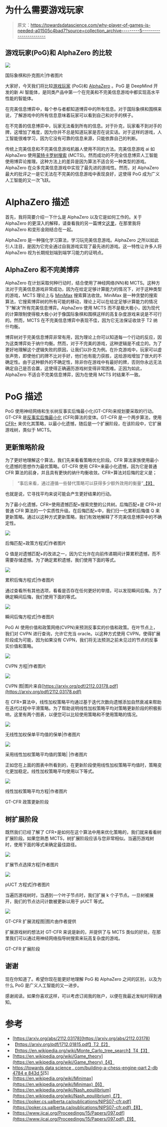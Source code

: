 # 为什么需要游戏玩家

> 原文：<https://towardsdatascience.com/why-player-of-games-is-needed-a01505c4bad7?source=collection_archive---------5----------------------->

## 游戏玩家(PoG)和 AlphaZero 的比较

![](img/7e06c1c469c6b81ec28f8aa711373c04.png)

国际象棋和扑克图片|作者图片

大家好，今天我们将比较[游戏玩家](https://arxiv.org/abs/2112.03178) (PoG)和 [AlphaZero](https://arxiv.org/pdf/1712.01815.pdf) 。PoG 是 DeepMind 开发的新 AI 智能体，是同类产品中第一个在完美和不完美信息游戏中都实现高水平性能的智能体。

在完美信息博弈中，每个参与者都知道博弈中的所有信息。对于国际象棋和围棋来说，了解游戏中的所有信息意味着玩家可以看到自己和对手的棋子。

在不完善的信息博弈中，玩家无法看到所有的信息。对于扑克，玩家看不到对手的牌，这增加了难度，因为你并不总是知道玩家是否在说实话。对于这样的游戏，人工智能很难学习，因为它没有可靠的信息来源，只能依靠自己的判断。

传统上完美信息和不完美信息游戏机器人使用不同的方法。完美信息游戏 ai 如 AlphaZero 使用[蒙特卡罗树搜索](https://en.wikipedia.org/wiki/Monte_Carlo_tree_search) (MCTS)。然而成功的不完全信息博弈人工智能使用博弈论推理。这种方法上的差异是因为算法不适合另一种类型的游戏。AlphaZero 在众多完美信息游戏中实现了最先进的游戏性。然而，对 AlphaZero 最大的批评之一是它无法在不完美的信息游戏中表现良好，这使得 PoG 成为广义人工智能的又一次飞跃。

# AlphaZero 描述

首先，我将简要介绍一下什么是 AlphaZero 以及它是如何工作的。关于 AlphaZero 的更深入的解释，请查看我的另一篇博文[这里](/building-a-chess-engine-part2-db4784e843d5)，在那里我将 AlphaZero 和变形金刚结合在一起。

AlphaZero 是一种强化学习算法，学习玩完美信息游戏。AlphaZero 之所以如此引人注目，是因为它完全通过自我游戏实现了最先进的游戏。这一特性让许多人将 AlphaZero 视为长期规划端到端学习能力的证明点。

## AlphaZero 和不完美博弈

AlphaZero 在计划采取何种行动时，结合使用了神经网络(NN)和 MCTS。这种方法对于完美信息游戏非常成功，因为在给定足够计算能力的情况下，对于这种类型的游戏，MCTS 理论上与 [MiniMax](https://en.wikipedia.org/wiki/Minimax) 搜索算法收敛。MiniMax 是一种贪婪的搜索算法，它搜索博弈树的所有可能的移动，理论上可以在给定足够计算能力的情况下“解决”所有完美信息博弈。AlphaZero 使用 MCTS 而不是极大极小，因为现代的计算限制使得极大极小对于像国际象棋和围棋这样的高复杂度游戏来说是不可行的。然而，MCTS 在不完美信息博弈中表现不佳，因为它无法保证收敛于 T2 纳什均衡。

博弈树对于完美信息博弈非常有用，因为理论上你可以知道每一个行动的反应，因为这类博弈处于纳什均衡。然而，对于不完美的游戏，这种逻辑是不成立的。为了更好地理解这个逻辑失败的原因，让我们以扑克为例。在扑克游戏中，玩家可以虚张声势，即使他们的牌不比对手好，他们也有能力获胜，这给游戏增加了很大的不确定性。由于这种额外的不确定性，除非你在游戏中有最好的牌，否则你永远无法确定自己是否会赢，这使得正确遍历游戏树变得非常困难。正因为如此，AlphaZero 不适合不完美信息博弈，因为在使用 MCTS 时结果不一致。

# PoG 描述

PoG 使用神经网络和生长树反事实后悔最小化(GT-CFR)来规划要采取的行动。GT-CFR 是[反事实后悔最小化](https://poker.cs.ualberta.ca/publications/NIPS07-cfr.pdf) (CFR)算法的变体。GT-CFR 是一个两步算法，使用 [CFR+](https://www.ijcai.org/Proceedings/15/Papers/097.pdf) 来优化其策略，以最小化遗憾，随后是一个扩展阶段，在该阶段中，它扩展游戏树，类似于 MCTS。

## 更新策略阶段

为了更好地理解这个算法，我们先来看看策略优化阶段。CFR 算法家族使用最小化遗憾的思想作为最优策略。GT-CFR 使用 CFR+来最小化遗憾，因为它是普通 CFR 算法的前身，并且具有更快的纳什均衡收敛。CFR+算法对后悔的定义是；

> “事后来看，通过遵循一些替代策略可以获得多少额外效用的衡量”[【9】](https://www.ijcai.org/Proceedings/15/Papers/097.pdf)

也就是说，它寻找平均来说可能会产生更好结果的行动。

为了最小化遗憾，CFR+使用遗憾匹配+搜索完整的公共树。后悔匹配+是 CFR+对普通 CFR 算法的一个实质性升级。在后悔匹配+中，我们归一化累积后悔值 Q 来更新策略。通过以这种方式更新策略，我们有效地解释了不完美信息博弈中的不确定性。

![](img/3796f70f94a3fd343c878d7aa7d1b579.png)

后悔匹配+政策方程式|作者图片

Q 值是对遗憾匹配+的改进之一，因为它允许在向前传递期间计算累积遗憾，而不需要存储遗憾。为了确定累积遗憾，我们使用下面的等式。

![](img/63380762989e5b3e9f736f69be7fb08f.png)

累积后悔方程式|作者图片

通过查看所有其他选项，看看是否存在任何更好的举措，可以发现瞬间后悔。为了确定瞬间后悔，我们使用下面的等式。

![](img/5e551ec93159fac3fb1df29099104b65.png)

瞬间后悔方程式|作者图片

PoG AI 使用价值和政策网络(CVPN)来预测反事实的价值和政策。在叶节点上，我们对 CVPN 进行查询，允许它充当 oracle。以这种方式使用 CVPN，使得扩展阶段成为可能，因为如果没有 CVPN，我们将无法预测之前未见过的节点的反事实价值和策略。

![](img/a2d095a8684bad2fb5a243b26b3e5447.png)

CVPN 方程|作者图片

![](img/019d2ff0040327860dd20c929b9345d4.png)

CVPN 图|图片来自[https://arxiv.org/pdf/2112.03178.pdf](https://arxiv.org/pdf/2112.03178.pdf)

在 CFR+算法中，线性加权策略平均通过基于迭代次数向遗憾添加自然衰减来帮助在迭代过程中平滑策略。为了帮助说明线性加权策略平均对策略更新阶段的积极影响，这里有两个图表，以便您可以比较使用策略和不使用策略的情况。

![](img/e6292d6a9857ec90a56491ffd161a5d0.png)

无线性加权保单平均值的保单|作者图片

![](img/ae44b7b1a3eda98e4105ebc681335c38.png)

采用线性加权策略平均值的策略| |作者图片

正如您在上面的图表中所看到的，在更新阶段使用线性加权策略平均值时，策略变化更加稳定。线性加权策略平均使用以下等式。

![](img/84225c5eb19d85b6ffb83fd12ef391db.png)

线性加权策略平均方程|作者图片

GT-CFR 政策更新阶段

## 树扩展阶段

既然我们已经了解了 CFR+是如何在这个算法中用来优化策略的，我们就来看看树扩展阶段。如果您熟悉 MCTS，树扩展阶段应该与您非常相似。当遍历游戏树时，使用下面的等式来确定最佳路径。

![](img/053eabb390a8f22fa11db0b404fcae1b.png)

扩展节点选择方程|作者图片

![](img/acbc786a78192e7701c2eac3b2ba2c71.png)

pUCT 方程式|作者图片

当遍历游戏树时，当遇到一个叶子节点时，我们扩展 k 个子节点。一旦树被展开，我们的节点访问计数被更新以用于 pUCT 等式。

![](img/38fd2024d3b2d5f7c46a866cff6f3014.png)

GT-CFR 扩展流程图|图片由作者提供

扩展游戏树的想法对 GT-CFR 来说是新的，并提供了与 MCTS 类似的好处，在那里我们可以通过用神经网络指导树搜索来玩高复杂度的游戏。

GT-CFR 扩展阶段

## 谢谢

现在你知道了。希望你现在能更好地理解 PoG 和 AlphaZero 之间的区别，以及为什么 PoG 是广义人工智能的又一进步。

感谢阅读。如果你喜欢这样，可以考虑订阅我的账户，以便在我最近发帖时得到通知。

# 参考

*   [https://arxiv.org/abs/2112.03178](https://arxiv.org/abs/2112.03178)
*   【https://arxiv.org/pdf/1712.01815.pdf】T2【2】
*   【https://en.wikipedia.org/wiki/Monte_Carlo_tree_search】T4【3】
*   [https://en.wikipedia.org/wiki/Game_theory](https://en.wikipedia.org/wiki/Game_theory)【4】
*   [https://towards data science . com/building-a-chess-engine-part 2-db 4784 e 843d 5](/building-a-chess-engine-part2-db4784e843d5)[5]
*   [https://en.wikipedia.org/wiki/Minimax](https://en.wikipedia.org/wiki/Minimax)【6】
*   [https://en.wikipedia.org/wiki/Nash_equilibrium](https://en.wikipedia.org/wiki/Nash_equilibrium)【7】
*   [https://poker.cs.ualberta.ca/publications/NIPS07-cfr.pdf](https://poker.cs.ualberta.ca/publications/NIPS07-cfr.pdf)【8】
*   [https://www.ijcai.org/Proceedings/15/Papers/097.pdf](https://www.ijcai.org/Proceedings/15/Papers/097.pdf)【9】
